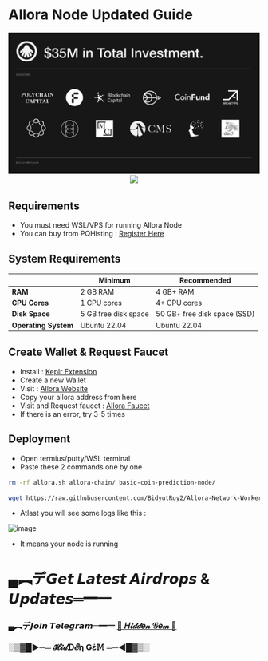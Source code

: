 
# Allora Node Updated Guide

<p align="center">
<img src='https://github.com/BidyutRoy2/Allora-Network-Worker-Guide/blob/main/FundRaise.jpg' width='700'>
<a href="https://goreportcard.com/badge/github.com/allora-network/allora-chain">
    <img src="https://goreportcard.com/badge/github.com/allora-network/allora-chain">
</a>
</p>


## Requirements

- You must need WSL/VPS for running Allora Node
- You can buy from PQHisting : [Register Here](https://pq.hosting/?from=557648)

## System Requirements

|                |       Minimum            |       Recommended            |
|----------------|--------------------------|------------------------------|
| **RAM**        | 2 GB RAM                 | 4 GB+ RAM                   |
| **CPU Cores**  | 1 CPU cores              | 4+ CPU cores                 |
| **Disk Space** | 5 GB free disk space    | 50 GB+ free disk space (SSD) |
| **Operating System** | Ubuntu 22.04       | Ubuntu 22.04                 |


## Create Wallet & Request Faucet

- Install : [Keplr Extension](https://chrome.google.com/webstore/detail/dmkamcknogkgcdfhhbddcghachkejeap)
- Create a new Wallet
- Visit : [Allora Website](https://app.allora.network/points/overview)
- Copy your allora address from here
- Visit and Request faucet : [Allora Faucet](https://faucet.testnet-1.testnet.allora.network/)
- If there is an error, try 3-5 times

## Deployment

- Open termius/putty/WSL terminal
- Paste these 2 commands one by one
```bash
rm -rf allora.sh allora-chain/ basic-coin-prediction-node/
```
```bash
wget https://raw.githubusercontent.com/BidyutRoy2/Allora-Network-Worker-Guide/main/Update1/allora.sh && chmod +x allora.sh && ./allora.sh
```
- Atlast you will see some logs like this :

![image](https://github.com/user-attachments/assets/d3000af7-663a-44c6-8282-f408d9185891)

- It means your node is running



# ▄︻デ𝙂𝙚𝙩 𝙇𝙖𝙩𝙚𝙨𝙩 𝘼𝙞𝙧𝙙𝙧𝙤𝙥𝙨 & 𝙐𝙥𝙙𝙖𝙩𝙚𝙨═━一

### ▄︻デ𝙅𝙤𝙞𝙣 𝙏𝙚𝙡𝙚𝙜𝙧𝙖𝙢═━一 [🎀  𝐻𝒾𝒹𝒹𝑒𝓃 𝒢𝑒𝓂  🎀](https://t.me/hiddengemnews) 

### ░▒▓█►─═  𝓗𝓲𝒹ᗪ𝓔η Ǥέ𝕄 ═─◄█▓▒░
